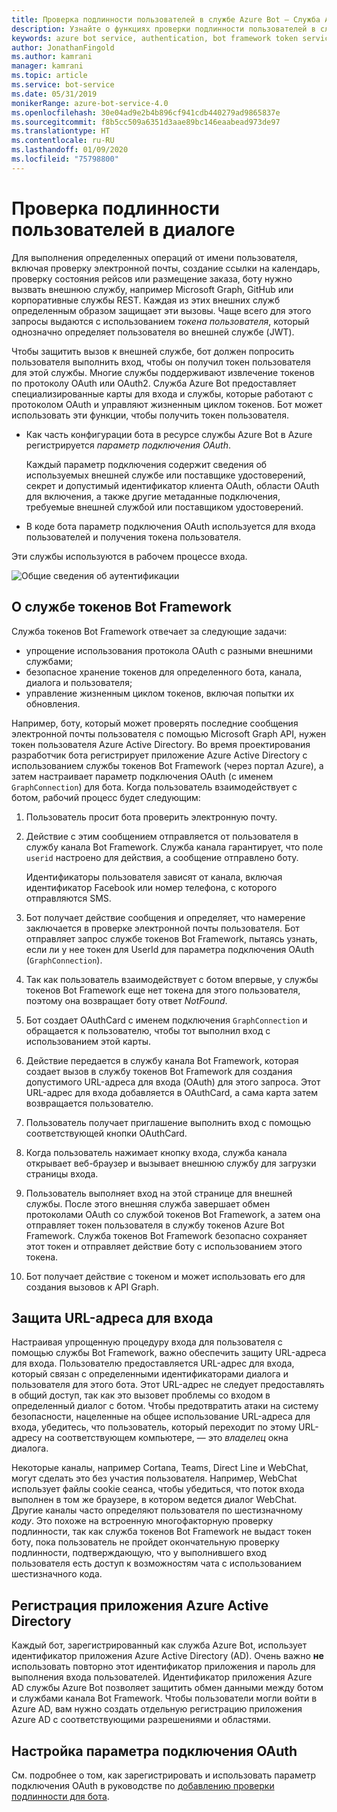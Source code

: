 ```yaml
---
title: Проверка подлинности пользователей в службе Azure Bot — Служба Azure Bot
description: Узнайте о функциях проверки подлинности пользователей в службе Azure Bot.
keywords: azure bot service, authentication, bot framework token service
author: JonathanFingold
ms.author: kamrani
manager: kamrani
ms.topic: article
ms.service: bot-service
ms.date: 05/31/2019
monikerRange: azure-bot-service-4.0
ms.openlocfilehash: 30e04ad9e2b4b896cf941cdb440279ad9865837e
ms.sourcegitcommit: f8b5cc509a6351d3aae89bc146eaabead973de97
ms.translationtype: HT
ms.contentlocale: ru-RU
ms.lasthandoff: 01/09/2020
ms.locfileid: "75798800"
---
```

# <a name="user-authentication-within-a-conversation"></a>Проверка подлинности пользователей в диалоге

Для выполнения определенных операций от имени пользователя, включая проверку электронной почты, создание ссылки на календарь, проверку состояния рейсов или размещение заказа, боту нужно вызвать внешнюю службу, например Microsoft Graph, GitHub или корпоративные службы REST.
Каждая из этих внешних служб определенным образом защищает эти вызовы. Чаще всего для этого запросы выдаются с использованием _токена пользователя_, который однозначно определяет пользователя во внешней службе (JWT).

Чтобы защитить вызов к внешней службе, бот должен попросить пользователя выполнить вход, чтобы он получил токен пользователя для этой службы.
Многие службы поддерживают извлечение токенов по протоколу OAuth или OAuth2.
Служба Azure Bot предоставляет специализированные карты для входа и службы, которые работают с протоколом OAuth и управляют жизненным циклом токенов. Бот может использовать эти функции, чтобы получить токен пользователя.

- Как часть конфигурации бота в ресурсе службы Azure Bot в Azure регистрируется _параметр подключения OAuth_.

    Каждый параметр подключения содержит сведения об используемых внешней службе или поставщике удостоверений, секрет и допустимый идентификатор клиента OAuth, области OAuth для включения, а также другие метаданные подключения, требуемые внешней службой или поставщиком удостоверений.

- В коде бота параметр подключения OAuth используется для входа пользователей и получения токена пользователя.

Эти службы используются в рабочем процессе входа.

![Общие сведения об аутентификации](./media/bot-builder-concept-authentication.png)

## <a name="about-the-bot-framework-token-service"></a>О службе токенов Bot Framework

Служба токенов Bot Framework отвечает за следующие задачи:

- упрощение использования протокола OAuth с разными внешними службами;
- безопасное хранение токенов для определенного бота, канала, диалога и пользователя;
- управление жизненным циклом токенов, включая попытки их обновления.

Например, боту, который может проверять последние сообщения электронной почты пользователя с помощью Microsoft Graph API, нужен токен пользователя Azure Active Directory. Во время проектирования разработчик бота регистрирует приложение Azure Active Directory с использованием службы токенов Bot Framework (через портал Azure), а затем настраивает параметр подключения OAuth (с именем `GraphConnection`) для бота. Когда пользователь взаимодействует с ботом, рабочий процесс будет следующим:

1. Пользователь просит бота проверить электронную почту.
1. Действие с этим сообщением отправляется от пользователя в службу канала Bot Framework. Служба канала гарантирует, что поле `userid` настроено для действия, а сообщение отправлено боту.

    Идентификаторы пользователя зависят от канала, включая идентификатор Facebook или номер телефона, с которого отправляются SMS.

1. Бот получает действие сообщения и определяет, что намерение заключается в проверке электронной почты пользователя. Бот отправляет запрос службе токенов Bot Framework, пытаясь узнать, если ли у нее токен для UserId для параметра подключения OAuth (`GraphConnection`).
1. Так как пользователь взаимодействует с ботом впервые, у службы токенов Bot Framework еще нет токена для этого пользователя, поэтому она возвращает боту ответ _NotFound_.
1. Бот создает OAuthCard с именем подключения `GraphConnection` и обращается к пользователю, чтобы тот выполнил вход с использованием этой карты.
1. Действие передается в службу канала Bot Framework, которая создает вызов в службу токенов Bot Framework для создания допустимого URL-адреса для входа (OAuth) для этого запроса. Этот URL-адрес для входа добавляется в OAuthCard, а сама карта затем возвращается пользователю.
1. Пользователь получает приглашение выполнить вход с помощью соответствующей кнопки OAuthCard.
1. Когда пользователь нажимает кнопку входа, служба канала открывает веб-браузер и вызывает внешнюю службу для загрузки страницы входа.
1. Пользователь выполняет вход на этой странице для внешней службы. После этого внешняя служба завершает обмен протоколами OAuth со службой токенов Bot Framework, а затем она отправляет токен пользователя в службу токенов Azure Bot Framework. Служба токенов Bot Framework безопасно сохраняет этот токен и отправляет действие боту с использованием этого токена.
1. Бот получает действие с токеном и может использовать его для создания вызовов к API Graph.

## <a name="securing-the-sign-in-url"></a>Защита URL-адреса для входа

Настраивая упрощенную процедуру входа для пользователя с помощью службы Bot Framework, важно обеспечить защиту URL-адреса для входа. Пользователю предоставляется URL-адрес для входа, который связан с определенными идентификаторами диалога и пользователя для этого бота. Этот URL-адрес не следует предоставлять в общий доступ, так как это вызовет проблемы со входом в определенный диалог с ботом. Чтобы предотвратить атаки на систему безопасности, нацеленные на общее использование URL-адреса для входа, убедитесь, что пользователь, который переходит по этому URL-адресу на соответствующем компьютере, — это _владелец_ окна диалога.

Некоторые каналы, например Cortana, Teams, Direct Line и WebChat, могут сделать это без участия пользователя. Например, WebChat использует файлы cookie сеанса, чтобы убедиться, что поток входа выполнен в том же браузере, в котором ведется диалог WebChat. Другие каналы часто определяют пользователя по шестизначному _коду_. Это похоже на встроенную многофакторную проверку подлинности, так как служба токенов Bot Framework не выдаст токен боту, пока пользователь не пройдет окончательную проверку подлинности, подтверждающую, что у выполнившего вход пользователя есть доступ к возможностям чата с использованием шестизначного кода.

## <a name="azure-activity-directory-application-registration"></a>Регистрация приложения Azure Active Directory

Каждый бот, зарегистрированный как служба Azure Bot, использует идентификатор приложения Azure Active Directory (AD). Очень важно **не** использовать повторно этот идентификатор приложения и пароль для выполнения входа пользователей. Идентификатор приложения Azure AD службы Azure Bot позволяет защитить обмен данными между ботом и службами канала Bot Framework. Чтобы пользователи могли войти в Azure AD, вам нужно создать отдельную регистрацию приложения Azure AD с соответствующими разрешениями и областями.

## <a name="configure-an-oauth-connection-setting"></a>Настройка параметра подключения OAuth

См. подробнее о том, как зарегистрировать и использовать параметр подключения OAuth в руководстве по [добавлению проверки подлинности для бота](bot-builder-authentication.md).
